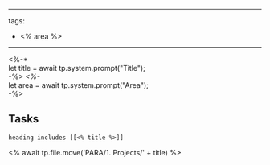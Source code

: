 
---
tags:
- <% area %>
---
<%-*  
let title = await tp.system.prompt("Title");  
-%>
_<%-_  
let area = await tp.system.prompt("Area");  
-%>


## Tasks 
```tasks
heading includes [[<% title %>]]
```

<% await tp.file.move('PARA/1. Projects/' + title) %>